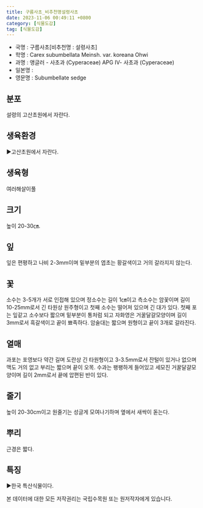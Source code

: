 ```yaml
---
title: 구름사초_비추천명설령사초
date: 2023-11-06 00:49:11 +0800
category: [식물도감]
tag: [식물도감]
---
```




- 국명 : 구름사초[비추천명 : 설령사초]
- 학명 : Carex subumbellata Meinsh. var. koreana Ohwi
- 과명 : 앵글러 - 사초과 (Cyperaceae) APG Ⅳ- 사초과 (Cyperaceae)
- 일본명 : 
- 영문명 : Subumbellate sedge


## 분포
설령의 고산초원에서 자란다.
## 생육환경
▶고산초원에서 자란다.
## 생육형
여러해살이풀
## 크기
높이 20-30㎝.
## 잎
잎은 편평하고 나비 2-3mm이며 밑부분의 엽초는 황갈색이고 거의 갈라지지 않는다.
## 꽃
소수는 3-5개가 서로 인접해 있으며 정소수는 길이 1㎝이고 측소수는 암꽃이며 길이 10-25mm로서 긴 타원상 원주형이고 첫째 소수는 떨어져 있으며 긴 대가 있다. 첫째 포는 잎같고 소수보다 짧으며 밑부분이 통처럼 되고 자화영은 거꿀달걀모양이며 길이 3mm로서 흑갈색이고 끝이 뾰족하다. 암술대는 짧으며 원형이고 끝이 3개로 갈라진다.
## 열매
과포는 포영보다 약간 길며 도란상 긴 타원형이고 3-3.5mm로서 잔털이 있거나 없으며 맥도 거의 없고 부리는 짧으며 끝이 오목. 수과는 팽팽하게 들어있고 세모진 거꿀달걀모양이며 길이 2mm로서 끝에 압편된 반이 있다.
## 줄기
높이 20-30cm이고 원줄기는 성글게 모여나기하며 옆에서 새싹이 돋는다.
## 뿌리
근경은 짧다.
## 특징
▶한국 특산식물이다.






본 데이터에 대한 모든 저작권리는 국립수목원 또는 원저작자에게 있습니다.
